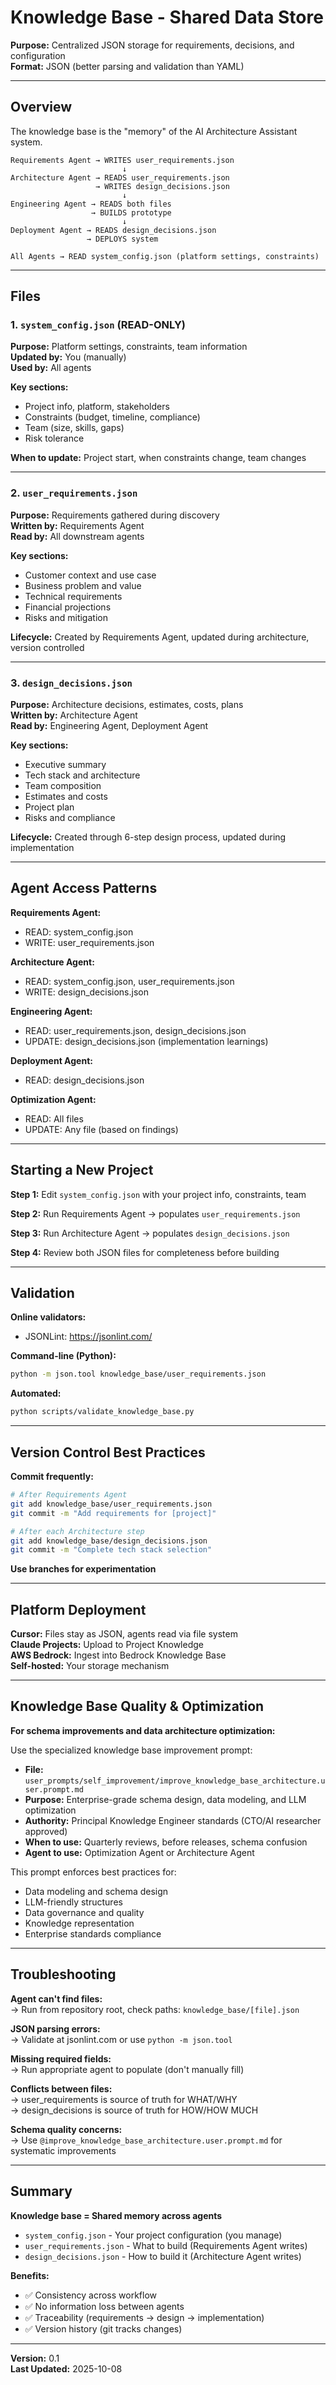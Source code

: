 # Knowledge Base - Shared Data Store

**Purpose:** Centralized JSON storage for requirements, decisions, and configuration  
**Format:** JSON (better parsing and validation than YAML)

---

## Overview

The knowledge base is the "memory" of the AI Architecture Assistant system.

```
Requirements Agent → WRITES user_requirements.json
                         ↓
Architecture Agent → READS user_requirements.json
                   → WRITES design_decisions.json
                         ↓
Engineering Agent → READS both files
                  → BUILDS prototype
                         ↓
Deployment Agent → READS design_decisions.json
                 → DEPLOYS system

All Agents → READ system_config.json (platform settings, constraints)
```

---

## Files

### 1. `system_config.json` (READ-ONLY)

**Purpose:** Platform settings, constraints, team information  
**Updated by:** You (manually)  
**Used by:** All agents

**Key sections:**
- Project info, platform, stakeholders
- Constraints (budget, timeline, compliance)
- Team (size, skills, gaps)
- Risk tolerance

**When to update:** Project start, when constraints change, team changes

---

### 2. `user_requirements.json`

**Purpose:** Requirements gathered during discovery  
**Written by:** Requirements Agent  
**Read by:** All downstream agents

**Key sections:**
- Customer context and use case
- Business problem and value
- Technical requirements
- Financial projections
- Risks and mitigation

**Lifecycle:** Created by Requirements Agent, updated during architecture, version controlled

---

### 3. `design_decisions.json`

**Purpose:** Architecture decisions, estimates, costs, plans  
**Written by:** Architecture Agent  
**Read by:** Engineering Agent, Deployment Agent

**Key sections:**
- Executive summary
- Tech stack and architecture
- Team composition
- Estimates and costs
- Project plan
- Risks and compliance

**Lifecycle:** Created through 6-step design process, updated during implementation

---

## Agent Access Patterns

**Requirements Agent:**
- READ: system_config.json
- WRITE: user_requirements.json

**Architecture Agent:**
- READ: system_config.json, user_requirements.json
- WRITE: design_decisions.json

**Engineering Agent:**
- READ: user_requirements.json, design_decisions.json
- UPDATE: design_decisions.json (implementation learnings)

**Deployment Agent:**
- READ: design_decisions.json

**Optimization Agent:**
- READ: All files
- UPDATE: Any file (based on findings)

---

## Starting a New Project

**Step 1:** Edit `system_config.json` with your project info, constraints, team

**Step 2:** Run Requirements Agent → populates `user_requirements.json`

**Step 3:** Run Architecture Agent → populates `design_decisions.json`

**Step 4:** Review both JSON files for completeness before building

---

## Validation

**Online validators:**
- JSONLint: https://jsonlint.com/

**Command-line (Python):**
```bash
python -m json.tool knowledge_base/user_requirements.json
```

**Automated:**
```bash
python scripts/validate_knowledge_base.py
```

---

## Version Control Best Practices

**Commit frequently:**
```bash
# After Requirements Agent
git add knowledge_base/user_requirements.json
git commit -m "Add requirements for [project]"

# After each Architecture step
git add knowledge_base/design_decisions.json
git commit -m "Complete tech stack selection"
```

**Use branches for experimentation**

---

## Platform Deployment

**Cursor:** Files stay as JSON, agents read via file system  
**Claude Projects:** Upload to Project Knowledge  
**AWS Bedrock:** Ingest into Bedrock Knowledge Base  
**Self-hosted:** Your storage mechanism

---

## Knowledge Base Quality & Optimization

**For schema improvements and data architecture optimization:**

Use the specialized knowledge base improvement prompt:
- **File:** `user_prompts/self_improvement/improve_knowledge_base_architecture.user.prompt.md`
- **Purpose:** Enterprise-grade schema design, data modeling, and LLM optimization
- **Authority:** Principal Knowledge Engineer standards (CTO/AI researcher approved)
- **When to use:** Quarterly reviews, before releases, schema confusion
- **Agent to use:** Optimization Agent or Architecture Agent

This prompt enforces best practices for:
- Data modeling and schema design
- LLM-friendly structures
- Data governance and quality
- Knowledge representation
- Enterprise standards compliance

---

## Troubleshooting

**Agent can't find files:**  
→ Run from repository root, check paths: `knowledge_base/[file].json`

**JSON parsing errors:**  
→ Validate at jsonlint.com or use `python -m json.tool`

**Missing required fields:**  
→ Run appropriate agent to populate (don't manually fill)

**Conflicts between files:**  
→ user_requirements is source of truth for WHAT/WHY  
→ design_decisions is source of truth for HOW/HOW MUCH

**Schema quality concerns:**  
→ Use `@improve_knowledge_base_architecture.user.prompt.md` for systematic improvements

---

## Summary

**Knowledge base = Shared memory across agents**

- `system_config.json` - Your project configuration (you manage)
- `user_requirements.json` - What to build (Requirements Agent writes)
- `design_decisions.json` - How to build it (Architecture Agent writes)

**Benefits:**
- ✅ Consistency across workflow
- ✅ No information loss between agents
- ✅ Traceability (requirements → design → implementation)
- ✅ Version history (git tracks changes)

---

**Version:** 0.1  
**Last Updated:** 2025-10-08
